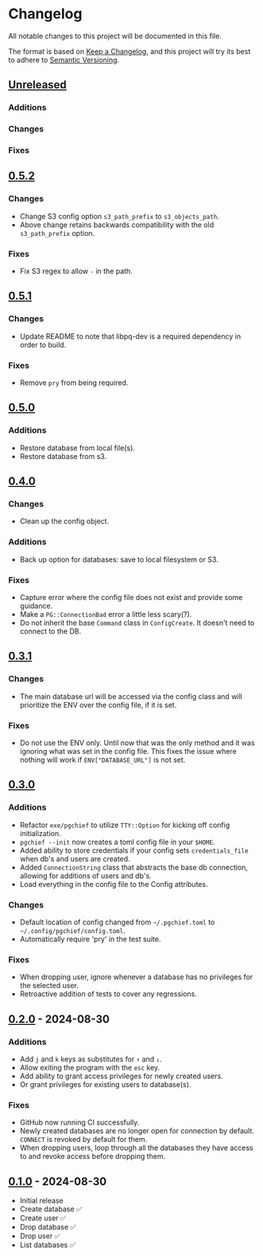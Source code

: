 # Changelog

All notable changes to this project will be documented in this file.

The format is based on [Keep a Changelog](https://keepachangelog.com/en/1.1.0/),
and this project will try its best to adhere to [Semantic Versioning](https://semver.org/spec/v2.0.0.html).

## [Unreleased]

### Additions

### Changes

### Fixes

## [0.5.2]

### Changes

* Change S3 config option `s3_path_prefix` to `s3_objects_path`.
* Above change retains backwards compatibility with the old `s3_path_prefix` option.

### Fixes

* Fix S3 regex to allow `-` in the path.

## [0.5.1]

### Changes

* Update README to note that libpq-dev is a required dependency in order to build.

### Fixes

* Remove `pry` from being required.

## [0.5.0]

### Additions

* Restore database from local file(s).
* Restore database from s3.

## [0.4.0]

### Changes

* Clean up the config object.

### Additions

* Back up option for databases: save to local filesystem or S3.

### Fixes

* Capture error where the config file does not exist and provide some guidance.
* Make a `PG::ConnectionBad` error a little less scary(?).
* Do not inherit the base `Command` class in `ConfigCreate`. It doesn't need to connect to the DB.

## [0.3.1]

### Changes

- The main database url will be accessed via the config class and will prioritize
  the ENV over the config file, if it is set.

### Fixes

- Do not use the ENV only. Until now that was the only method and it was ignoring
  what was set in the config file. This fixes the issue where nothing will work
  if `ENV["DATABASE_URL"]` is not set.

## [0.3.0]

### Additions

- Refactor `exe/pgchief` to utilize `TTY::Option` for kicking off config initialization.
- `pgchief --init` now creates a toml config file in your `$HOME`.
- Added ability to store credentials if your config sets `credentials_file`
  when db's and users are created.
- Added `ConnectionString` class that abstracts the base db connection,
  allowing for additions of users and db's.
- Load everything in the config file to the Config attributes.

### Changes

- Default location of config changed from `~/.pgchief.toml` to `~/.config/pgchief/config.toml`.
- Automatically require 'pry' in the test suite.

### Fixes

- When dropping user, ignore whenever a database has no privileges for the
  selected user.
- Retroactive addition of tests to cover any regressions.

## [0.2.0] - 2024-08-30

### Additions

- Add `j` and `k` keys as substitutes for `↑` and `↓`.
- Allow exiting the program with the `esc` key.
- Add ability to grant access privileges for newly created users.
- Or grant privileges for existing users to database(s).

### Fixes

- GitHub now running CI successfully.
- Newly created databases are no longer open for connection by default.
  `CONNECT` is revoked by default for them.
- When dropping users, loop through all the databases they have access to and
  revoke access before dropping them.

## [0.1.0] - 2024-08-30

- Initial release
- Create database ✅
- Create user ✅
- Drop database ✅
- Drop user ✅
- List databases ✅

[Unreleased]: https://github.com/jayroh/pgchief/compare/v0.5.2...HEAD
[0.5.2]: https://github.com/jayroh/pgchief/releases/tag/v0.5.2
[0.5.1]: https://github.com/jayroh/pgchief/releases/tag/v0.5.1
[0.5.0]: https://github.com/jayroh/pgchief/releases/tag/v0.5.0
[0.4.0]: https://github.com/jayroh/pgchief/releases/tag/v0.4.0
[0.3.1]: https://github.com/jayroh/pgchief/releases/tag/v0.3.1
[0.3.0]: https://github.com/jayroh/pgchief/releases/tag/v0.3.0
[0.2.0]: https://github.com/jayroh/pgchief/releases/tag/v0.2.0
[0.1.0]: https://github.com/jayroh/pgchief/releases/tag/v0.1.0
